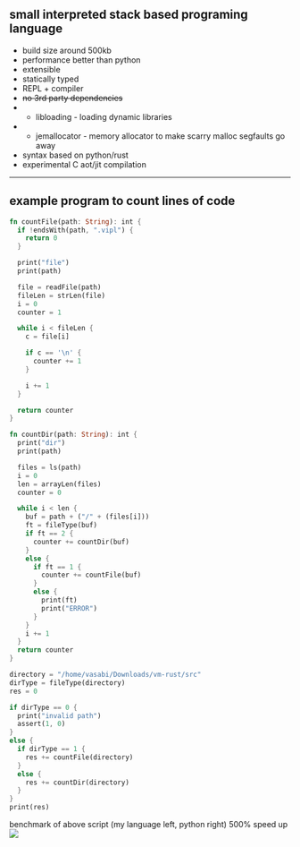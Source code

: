 ## small interpreted stack based programing language

- build size around 500kb
- performance better than python
- extensible
- statically typed
- REPL + compiler
- ~~no 3rd party dependencies~~
-
    - libloading - loading dynamic libraries
-
    - jemallocator - memory allocator to make scarry malloc segfaults go away
- syntax based on python/rust
- experimental C aot/jit compilation

---

## example program to count lines of code

```rust
fn countFile(path: String): int {
  if !endsWith(path, ".vipl") {
    return 0
  }

  print("file")
  print(path)

  file = readFile(path)
  fileLen = strLen(file)
  i = 0
  counter = 1

  while i < fileLen {
    c = file[i]

    if c == '\n' {
      counter += 1
    }

    i += 1
  }

  return counter
}

fn countDir(path: String): int {
  print("dir")
  print(path)

  files = ls(path)
  i = 0
  len = arrayLen(files)
  counter = 0

  while i < len {
    buf = path + ("/" + (files[i]))
    ft = fileType(buf)
    if ft == 2 {
      counter += countDir(buf)
    }
    else {
      if ft == 1 {
        counter += countFile(buf)
      }
      else {
        print(ft)
        print("ERROR")
      }
    }
    i += 1
  }
  return counter
}

directory = "/home/vasabi/Downloads/vm-rust/src"
dirType = fileType(directory)
res = 0

if dirType == 0 {
  print("invalid path")
  assert(1, 0)
}
else {
  if dirType == 1 {
    res += countFile(directory)
  }
  else {
    res += countDir(directory)
  }
}
print(res)
```
benchmark of above script (my language left, python right) 500% speed up
![](https://cdn.discordapp.com/attachments/856286428715155486/1073322694642253875/image.png)
